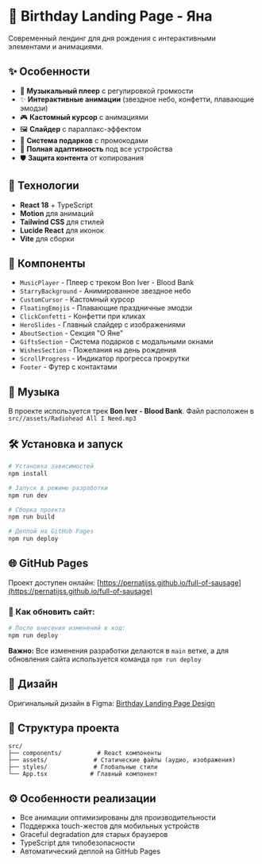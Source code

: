# 🎉 Birthday Landing Page - Яна

Современный лендинг для дня рождения с интерактивными элементами и анимациями.

## ✨ Особенности

- 🎵 **Музыкальный плеер** с регулировкой громкости
- ✨ **Интерактивные анимации** (звездное небо, конфетти, плавающие эмодзи)
- 🎮 **Кастомный курсор** с анимациями
- 🖼️ **Слайдер** с параллакс-эффектом
- 🎁 **Система подарков** с промокодами
- 📱 **Полная адаптивность** под все устройства
- 🛡️ **Защита контента** от копирования

## 🚀 Технологии

- **React 18** + TypeScript
- **Motion** для анимаций
- **Tailwind CSS** для стилей
- **Lucide React** для иконок
- **Vite** для сборки

## 🎯 Компоненты

- `MusicPlayer` - Плеер с треком Bon Iver - Blood Bank
- `StarryBackground` - Анимированное звездное небо
- `CustomCursor` - Кастомный курсор
- `FloatingEmojis` - Плавающие праздничные эмодзи
- `ClickConfetti` - Конфетти при кликах
- `HeroSlides` - Главный слайдер с изображениями
- `AboutSection` - Секция "О Яне"
- `GiftsSection` - Система подарков с модальными окнами
- `WishesSection` - Пожелания на день рождения
- `ScrollProgress` - Индикатор прогресса прокрутки
- `Footer` - Футер с контактами

## 🎵 Музыка

В проекте используется трек **Bon Iver - Blood Bank**. Файл расположен в `src//assets/Radiohead All I Need.mp3`

## 🛠 Установка и запуск

```bash
# Установка зависимостей
npm install

# Запуск в режиме разработки
npm run dev

# Сборка проекта
npm run build

# Деплой на GitHub Pages
npm run deploy
```

## 🌐 GitHub Pages

Проект доступен онлайн: [https://pernatijss.github.io/full-of-sausage](https://pernatijss.github.io/full-of-sausage)

### 🚀 Как обновить сайт:

```bash
# После внесения изменений в код:
npm run deploy
```

**Важно:** Все изменения разработки делаются в `main` ветке, а для обновления сайта используется команда `npm run deploy`

## 🎨 Дизайн

Оригинальный дизайн в Figma: [Birthday Landing Page Design](https://www.figma.com/design/vJywgV71F6QS5zPQytQ9YO/Birthday-Landing-Page-Design)

## 📁 Структура проекта

```
src/
├── components/          # React компоненты
├── assets/             # Статические файлы (аудио, изображения)
├── styles/             # Глобальные стили
└── App.tsx            # Главный компонент
```

## ⚙️ Особенности реализации

- Все анимации оптимизированы для производительности
- Поддержка touch-жестов для мобильных устройств
- Graceful degradation для старых браузеров
- TypeScript для типобезопасности
- Автоматический деплой на GitHub Pages
